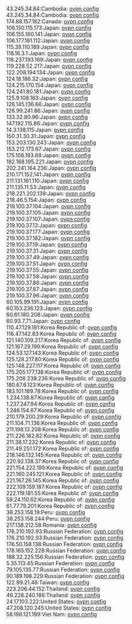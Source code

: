 43.245.34.84:Cambodia: [ovpn config](vpn/43_245_34_84.ovpn)  
43.245.34.84:Cambodia: [ovpn config](vpn/43_245_34_84.ovpn)  
174.88.157.182:Canada: [ovpn config](vpn/174_88_157_182.ovpn)  
106.150.115.173:Japan: [ovpn config](vpn/106_150_115_173.ovpn)  
106.155.160.141:Japan: [ovpn config](vpn/106_155_160_141.ovpn)  
106.177.161.112:Japan: [ovpn config](vpn/106_177_161_112.ovpn)  
115.39.110.189:Japan: [ovpn config](vpn/115_39_110_189.ovpn)  
118.16.3.1:Japan: [ovpn config](vpn/118_16_3_1.ovpn)  
118.237.193.169:Japan: [ovpn config](vpn/118_237_193_169.ovpn)  
119.228.52.217:Japan: [ovpn config](vpn/119_228_52_217.ovpn)  
122.208.194.134:Japan: [ovpn config](vpn/122_208_194_134.ovpn)  
124.18.186.32:Japan: [ovpn config](vpn/124_18_186_32.ovpn)  
124.215.170.154:Japan: [ovpn config](vpn/124_215_170_154.ovpn)  
124.241.80.181:Japan: [ovpn config](vpn/124_241_80_181.ovpn)  
125.9.108.163:Japan: [ovpn config](vpn/125_9_108_163.ovpn)  
126.145.136.66:Japan: [ovpn config](vpn/126_145_136_66.ovpn)  
126.99.241.86:Japan: [ovpn config](vpn/126_99_241_86.ovpn)  
133.32.80.96:Japan: [ovpn config](vpn/133_32_80_96.ovpn)  
147.192.115.86:Japan: [ovpn config](vpn/147_192_115_86.ovpn)  
14.3.138.115:Japan: [ovpn config](vpn/14_3_138_115.ovpn)  
150.31.30.31:Japan: [ovpn config](vpn/150_31_30_31.ovpn)  
153.203.130.243:Japan: [ovpn config](vpn/153_203_130_243.ovpn)  
153.212.173.67:Japan: [ovpn config](vpn/153_212_173_67.ovpn)  
175.108.193.88:Japan: [ovpn config](vpn/175_108_193_88.ovpn)  
182.168.195.221:Japan: [ovpn config](vpn/182_168_195_221.ovpn)  
202.241.164.236:Japan: [ovpn config](vpn/202_241_164_236.ovpn)  
210.171.152.141:Japan: [ovpn config](vpn/210_171_152_141.ovpn)  
211.131.161.110:Japan: [ovpn config](vpn/211_131_161_110.ovpn)  
211.135.11.53:Japan: [ovpn config](vpn/211_135_11_53.ovpn)  
218.221.202.139:Japan: [ovpn config](vpn/218_221_202_139.ovpn)  
218.46.5.154:Japan: [ovpn config](vpn/218_46_5_154.ovpn)  
219.100.37.104:Japan: [ovpn config](vpn/219_100_37_104.ovpn)  
219.100.37.105:Japan: [ovpn config](vpn/219_100_37_105.ovpn)  
219.100.37.107:Japan: [ovpn config](vpn/219_100_37_107.ovpn)  
219.100.37.13:Japan: [ovpn config](vpn/219_100_37_13.ovpn)  
219.100.37.177:Japan: [ovpn config](vpn/219_100_37_177.ovpn)  
219.100.37.182:Japan: [ovpn config](vpn/219_100_37_182.ovpn)  
219.100.37.19:Japan: [ovpn config](vpn/219_100_37_19.ovpn)  
219.100.37.31:Japan: [ovpn config](vpn/219_100_37_31.ovpn)  
219.100.37.49:Japan: [ovpn config](vpn/219_100_37_49.ovpn)  
219.100.37.51:Japan: [ovpn config](vpn/219_100_37_51.ovpn)  
219.100.37.55:Japan: [ovpn config](vpn/219_100_37_55.ovpn)  
219.100.37.58:Japan: [ovpn config](vpn/219_100_37_58.ovpn)  
219.100.37.86:Japan: [ovpn config](vpn/219_100_37_86.ovpn)  
219.100.37.87:Japan: [ovpn config](vpn/219_100_37_87.ovpn)  
219.100.37.96:Japan: [ovpn config](vpn/219_100_37_96.ovpn)  
60.105.99.191:Japan: [ovpn config](vpn/60_105_99_191.ovpn)  
60.153.236.123:Japan: [ovpn config](vpn/60_153_236_123.ovpn)  
60.61.180.208:Japan: [ovpn config](vpn/60_61_180_208.ovpn)  
60.93.7.71:Japan: [ovpn config](vpn/60_93_7_71.ovpn)  
110.47.129.181:Korea Republic of: [ovpn config](vpn/110_47_129_181.ovpn)  
116.47.142.83:Korea Republic of: [ovpn config](vpn/116_47_142_83.ovpn)  
121.140.109.217:Korea Republic of: [ovpn config](vpn/121_140_109_217.ovpn)  
121.167.29.199:Korea Republic of: [ovpn config](vpn/121_167_29_199.ovpn)  
124.53.127.143:Korea Republic of: [ovpn config](vpn/124_53_127_143.ovpn)  
125.128.217.80:Korea Republic of: [ovpn config](vpn/125_128_217_80.ovpn)  
125.148.227.117:Korea Republic of: [ovpn config](vpn/125_148_227_117.ovpn)  
175.205.177.138:Korea Republic of: [ovpn config](vpn/175_205_177_138.ovpn)  
175.208.239.236:Korea Republic of: [ovpn config](vpn/175_208_239_236.ovpn)  
180.67.6.123:Korea Republic of: [ovpn config](vpn/180_67_6_123.ovpn)  
183.101.189.78:Korea Republic of: [ovpn config](vpn/183_101_189_78.ovpn)  
1.234.138.87:Korea Republic of: [ovpn config](vpn/1_234_138_87.ovpn)  
1.237.247.94:Korea Republic of: [ovpn config](vpn/1_237_247_94.ovpn)  
1.246.154.67:Korea Republic of: [ovpn config](vpn/1_246_154_67.ovpn)  
210.179.200.29:Korea Republic of: [ovpn config](vpn/210_179_200_29.ovpn)  
211.104.71.136:Korea Republic of: [ovpn config](vpn/211_104_71_136.ovpn)  
211.198.13.208:Korea Republic of: [ovpn config](vpn/211_198_13_208.ovpn)  
211.226.182.82:Korea Republic of: [ovpn config](vpn/211_226_182_82.ovpn)  
211.38.17.232:Korea Republic of: [ovpn config](vpn/211_38_17_232.ovpn)  
211.49.251.172:Korea Republic of: [ovpn config](vpn/211_49_251_172.ovpn)  
218.146.132.145:Korea Republic of: [ovpn config](vpn/218_146_132_145.ovpn)  
220.92.138.37:Korea Republic of: [ovpn config](vpn/220_92_138_37.ovpn)  
221.154.222.195:Korea Republic of: [ovpn config](vpn/221_154_222_195.ovpn)  
221.160.245.121:Korea Republic of: [ovpn config](vpn/221_160_245_121.ovpn)  
221.167.26.145:Korea Republic of: [ovpn config](vpn/221_167_26_145.ovpn)  
222.109.159.187:Korea Republic of: [ovpn config](vpn/222_109_159_187.ovpn)  
222.119.181.55:Korea Republic of: [ovpn config](vpn/222_119_181_55.ovpn)  
59.24.110.62:Korea Republic of: [ovpn config](vpn/59_24_110_62.ovpn)  
61.77.79.201:Korea Republic of: [ovpn config](vpn/61_77_79_201.ovpn)  
38.253.158.19:Peru: [ovpn config](vpn/38_253_158_19.ovpn)  
38.253.158.244:Peru: [ovpn config](vpn/38_253_158_244.ovpn)  
217.138.212.58:Romania: [ovpn config](vpn/217_138_212_58.ovpn)  
176.210.192.93:Russian Federation: [ovpn config](vpn/176_210_192_93.ovpn)  
176.210.192.93:Russian Federation: [ovpn config](vpn/176_210_192_93.ovpn)  
176.50.158.138:Russian Federation: [ovpn config](vpn/176_50_158_138.ovpn)  
178.185.152.228:Russian Federation: [ovpn config](vpn/178_185_152_228.ovpn)  
188.32.225.156:Russian Federation: [ovpn config](vpn/188_32_225_156.ovpn)  
5.35.113.45:Russian Federation: [ovpn config](vpn/5_35_113_45.ovpn)  
79.105.135.77:Russian Federation: [ovpn config](vpn/79_105_135_77.ovpn)  
90.189.198.229:Russian Federation: [ovpn config](vpn/90_189_198_229.ovpn)  
122.99.21.46:Taiwan: [ovpn config](vpn/122_99_21_46.ovpn)  
223.206.44.152:Thailand: [ovpn config](vpn/223_206_44_152.ovpn)  
49.228.240.186:Thailand: [ovpn config](vpn/49_228_240_186.ovpn)  
24.17.103.222:United States: [ovpn config](vpn/24_17_103_222.ovpn)  
47.208.120.245:United States: [ovpn config](vpn/47_208_120_245.ovpn)  
58.186.121.199:Viet Nam: [ovpn config](vpn/58_186_121_199.ovpn)  
